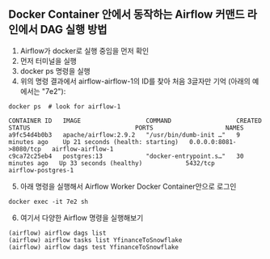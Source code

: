 ## Docker Container 안에서 동작하는 Airflow 커맨드 라인에서 DAG 실행 방법

1. Airflow가 docker로 실행 중임을 먼저 확인
2. 먼저 터미널을 실행
3. docker ps 명령을 실행
4. 위의 명령 결과에서 airflow-airflow-1의 ID를 찾아 처음 3글자만 기억 (아래의 예에서는 "7e2"): 
```
docker ps  # look for airflow-1

CONTAINER ID   IMAGE                  COMMAND                  CREATED          STATUS                             PORTS                    NAMES
a9fc54d4b0b3   apache/airflow:2.9.2   "/usr/bin/dumb-init …"   9 minutes ago    Up 21 seconds (health: starting)   0.0.0.0:8081->8080/tcp   airflow-airflow-1
c9ca72c25eb4   postgres:13            "docker-entrypoint.s…"   30 minutes ago   Up 33 seconds (healthy)            5432/tcp                 airflow-postgres-1
```

5. 아래 명령을 실행해서 Airflow Worker Docker Container안으로 로그인 
```
docker exec -it 7e2 sh
```

6. 여기서 다양한 Airflow 명령을 실행해보기
```
(airflow) airflow dags list
(airflow) airflow tasks list YfinanceToSnowflake 
(airflow) airflow dags test YfinanceToSnowflake
```
